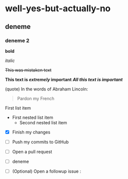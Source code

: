 # well-yes-but-actually-no
## deneme
### deneme 2

__bold__

_italic_

~~This was mistaken text~~

**This text is _extremely_ important**
***All this text is important***

(quote) In the words of Abraham Lincoln:

> Pardon my French

First list item
   - First nested list item
     - Second nested list item
     
- [x] Finish my changes
- [ ] Push my commits to GitHub
- [ ] Open a pull request

- [ ] deneme
- [ ] \(Optional) Open a followup issue
:

